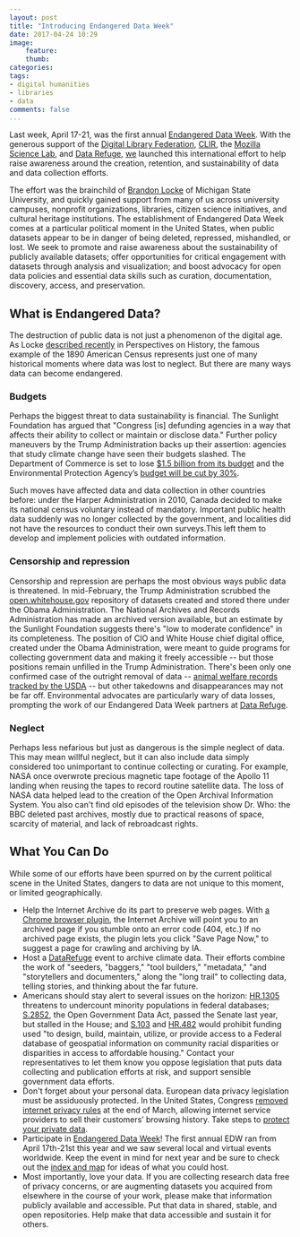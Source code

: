 ```yaml
---
layout: post
title: "Introducing Endangered Data Week"
date: 2017-04-24 10:29
image: 
    feature: 
    thumb: 
categories: 
tags:
- digital humanities
- libraries
- data
comments: false
...
```


Last week, April 17-21, was the first annual [Endangered Data Week](http://endangereddataweek.org). With the generous support of the [Digital Library Federation](https://diglib.org/), [CLIR](https://www.clir.org/), the [Mozilla Science Lab](https://science.mozilla.org/), and [Data Refuge](https://www.datarefuge.org/), [we](http://endangereddataweek.org/about/) launched this international effort to help raise awareness around the creation, retention, and sustainability of data and data collection efforts.

The effort was the brainchild of [Brandon Locke](https://twitter.com/brandontlocke/status/826939862368518144) of Michigan State University, and quickly gained support from many of us across university campuses, nonprofit organizations, libraries, citizen science initiatives, and cultural heritage institutions. The establishment of Endangered Data Week comes at a particular political moment in the United States, when public datasets appear to be in danger of being deleted, repressed, mishandled, or lost. We seek to promote and raise awareness about the sustainability of publicly available datasets; offer opportunities for critical engagement with datasets through analysis and visualization; and boost advocacy for open data policies and essential data skills such as curation, documentation, discovery, access, and preservation.

## What is Endangered Data?

The destruction of public data is not just a phenomenon of the digital age. As Locke [described recently](https://www.historians.org/publications-and-directories/perspectives-on-history/april-2017/protect-government-data-for-future-historians-announcing-endangered-data-week) in Perspectives on History, the famous example of the 1890 American Census represents just one of many historical moments where data was lost to neglect. But there are many ways data can become endangered. 

### Budgets

Perhaps the biggest threat to data sustainability is financial. The Sunlight Foundation has argued that "Congress [is] defunding agencies in a way that affects their ability to collect or maintain or disclose data." Further policy maneuvers by the Trump Administration backs up their assertion: agencies that study climate change have seen their budgets slashed. The Department of Commerce is set to lose [$1.5 billion from its budget](http://www.mercurynews.com/2017/03/15/winners-and-losers-in-trumps-first-budget-plan/) and the Environmental Protection Agency’s [budget will be cut by 30%](https://www.washingtonpost.com/news/energy-environment/wp/2017/03/01/white-house-proposes-cutting-epa-staff-by-one-fifth-eliminating-key-programs/). 

Such moves have affected data and data collection in other countries before: under the Harper Administration in 2010, Canada decided to make its national census voluntary instead of mandatory. Important public health data suddenly was no longer collected by the government, and localities did not have the resources to conduct their own surveys.This left them to develop and implement policies with outdated information. 

### Censorship and repression

Censorship and repression are perhaps the most obvious ways public data is threatened. In mid-February, the Trump Administration scrubbed the [open.whitehouse.gov](http://open.whitehouse.gov) repository of datasets created and stored there under the Obama Administration. The National Archives and Records Administration has made an archived version available, but an estimate by the Sunlight Foundation suggests there's "low to moderate confidence" in its completeness. The position of CIO and White House chief digital office, created under the Obama Administration, were meant to guide programs for collecting government data and making it freely accessible -- but those positions remain unfilled in the Trump Administration. There's been only one confirmed case of the outright removal of data -- [animal welfare records tracked by the USDA](http://www.sciencemag.org/news/2017/02/trump-administration-blacks-out-animal-welfare-information) -- but other takedowns and disappearances may not be far off. Environmental advocates are particularly wary of data losses, prompting the work of our Endangered Data Week partners at [Data Refuge](https://www.datarefuge.org/).

### Neglect

Perhaps less nefarious but just as dangerous is the simple neglect of data. This may mean willful neglect, but it can also include data simply considered too unimportant to continue collecting or curating. For example, NASA once overwrote precious magnetic tape footage of the Apollo 11 landing when reusing the tapes to record routine satellite data. The loss of NASA data helped lead to the creation of the Open Archival Information System. You also can't find old episodes of the television show Dr. Who: the BBC deleted past archives, mostly due to practical reasons of space, scarcity of material, and lack of rebroadcast rights. 

## What You Can Do

While some of our efforts have been spurred on by the current political scene in the United States, dangers to data are not unique to this moment, or limited geographically. 

- Help the Internet Archive do its part to preserve web pages. With [a Chrome browser plugin](https://chrome.google.com/webstore/detail/wayback-machine/fpnmgdkabkmnadcjpehmlllkndpkmiak), the Internet Archive will point you to an archived page if you stumble onto an error code (404, etc.) If no archived page exists, the plugin lets you click "Save Page Now," to suggest a page for crawling and archiving by IA.
- Host a [DataRefuge](https://www.datarefuge.org/) event to archive climate data. Their efforts combine the work of "seeders, "baggers," "tool builders," "metadata," "and "storytellers and documenters," along the "long trail" to collecting data, telling stories, and thinking about the far future.
- Americans should stay alert to several issues on the horizon: [HR.1305](https://www.congress.gov/bill/115th-congress/house-bill/1305) threatens to undercount minority populations in federal databases; [S.2852](https://www.congress.gov/bill/114th-congress/senate-bill/2852), the Open Government Data Act, passed the Senate last year, but stalled in the House; and [S.103](https://www.congress.gov/bill/115th-congress/senate-bill/103/text) and [HR.482](https://www.congress.gov/bill/115th-congress/house-bill/482/text) would prohibit funding used "to design, build, maintain, utilize, or provide access to a Federal database of geospatial information on community racial disparities or disparities in access to affordable housing." Contact your representatives to let them know you oppose legislation that puts data collecting and publication efforts at risk, and support sensible government data efforts.
- Don't forget about your personal data. European data privacy legislation must be assiduously protected. In the United States, Congress [removed internet privacy rules](https://www.theverge.com/2017/3/31/15138526/isp-privacy-bill-vote-trump-marsha-blackburn-internet-browsing-history) at the end of March, allowing internet service providers to sell their customers’ browsing history. Take steps to [protect your private data](https://www.eff.org/deeplinks/2017/04/heres-how-protect-your-privacy-your-internet-service-provider).
- Participate in [Endangered Data Week](http://endangereddataweek.org)! The first annual EDW ran from April 17th-21st this year and we saw several local and virtual events worldwide. Keep the event in mind for next year and be sure to check out the [index and map](http://endangereddataweek.org/map/) for ideas of what you could host. 
- Most importantly, love your data. If you are collecting research data free of privacy concerns, or are augmenting datasets you acquired from elsewhere in the course of your work, please make that information publicly available and accessible. Put that data in shared, stable, and open repositories. Help make that data accessible and sustain it for others.



